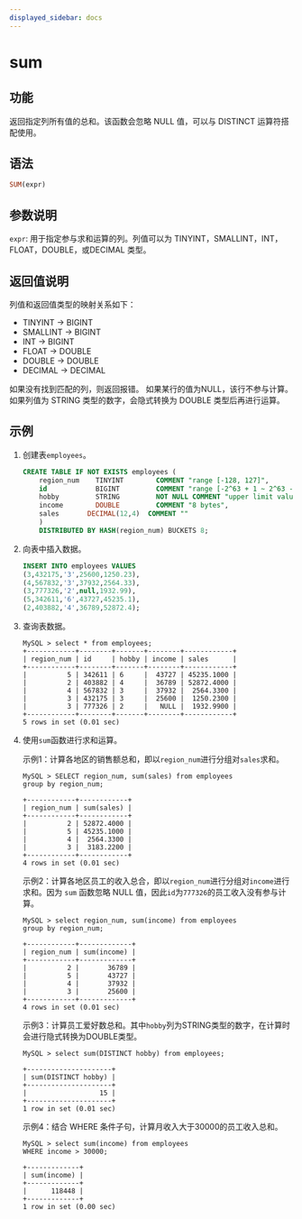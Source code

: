 ```yaml
---
displayed_sidebar: docs
---
```



# sum

## 功能

返回指定列所有值的总和。该函数会忽略 NULL 值，可以与 DISTINCT 运算符搭配使用。

## 语法

```Haskell
SUM(expr)
```

## 参数说明

`expr`: 用于指定参与求和运算的列。列值可以为 TINYINT，SMALLINT，INT，FLOAT，DOUBLE，或DECIMAL 类型。

## 返回值说明

列值和返回值类型的映射关系如下：

- TINYINT -> BIGINT
- SMALLINT -> BIGINT
- INT -> BIGINT
- FLOAT -> DOUBLE
- DOUBLE -> DOUBLE
- DECIMAL -> DECIMAL

如果没有找到匹配的列，则返回报错。
如果某行的值为NULL，该行不参与计算。
如果列值为 STRING 类型的数字，会隐式转换为 DOUBLE 类型后再进行运算。

## 示例

1. 创建表`employees`。

    ```SQL
    CREATE TABLE IF NOT EXISTS employees (
        region_num    TINYINT        COMMENT "range [-128, 127]",
        id            BIGINT         COMMENT "range [-2^63 + 1 ~ 2^63 - 1]",
        hobby         STRING         NOT NULL COMMENT "upper limit value 65533 bytes",
        income        DOUBLE         COMMENT "8 bytes",
        sales       DECIMAL(12,4)  COMMENT ""
        )
        DISTRIBUTED BY HASH(region_num) BUCKETS 8;
    ```

2. 向表中插入数据。

    ```SQL
    INSERT INTO employees VALUES
    (3,432175,'3',25600,1250.23),
    (4,567832,'3',37932,2564.33),
    (3,777326,'2',null,1932.99),
    (5,342611,'6',43727,45235.1),
    (2,403882,'4',36789,52872.4);
    ```

3. 查询表数据。

    ```Plain Text
    MySQL > select * from employees;
    +------------+--------+-------+--------+------------+
    | region_num | id     | hobby | income | sales      |
    +------------+--------+-------+--------+------------+
    |          5 | 342611 | 6     |  43727 | 45235.1000 |
    |          2 | 403882 | 4     |  36789 | 52872.4000 |
    |          4 | 567832 | 3     |  37932 |  2564.3300 |
    |          3 | 432175 | 3     |  25600 |  1250.2300 |
    |          3 | 777326 | 2     |   NULL |  1932.9900 |
    +------------+--------+-------+--------+------------+
    5 rows in set (0.01 sec)
    ```

4. 使用`sum`函数进行求和运算。

    示例1：计算各地区的销售额总和，即以`region_num`进行分组对`sales`求和。

    ```Plain Text
    MySQL > SELECT region_num, sum(sales) from employees
    group by region_num;

    +------------+------------+
    | region_num | sum(sales) |
    +------------+------------+
    |          2 | 52872.4000 |
    |          5 | 45235.1000 |
    |          4 |  2564.3300 |
    |          3 |  3183.2200 |
    +------------+------------+
    4 rows in set (0.01 sec)
    ```

    示例2：计算各地区员工的收入总合，即以`region_num`进行分组对`income`进行求和。因为 `sum` 函数忽略 NULL 值，因此`id`为`777326`的员工收入没有参与计算。

    ```Plain Text
    MySQL > select region_num, sum(income) from employees
    group by region_num;

    +------------+-------------+
    | region_num | sum(income) |
    +------------+-------------+
    |          2 |       36789 |
    |          5 |       43727 |
    |          4 |       37932 |
    |          3 |       25600 |
    +------------+-------------+
    4 rows in set (0.01 sec)
    ```

    示例3：计算员工爱好数总和。其中`hobby`列为STRING类型的数字，在计算时会进行隐式转换为DOUBLE类型。

    ```Plain Text
    MySQL > select sum(DISTINCT hobby) from employees;

    +---------------------+
    | sum(DISTINCT hobby) |
    +---------------------+
    |                  15 |
    +---------------------+
    1 row in set (0.01 sec)
    ```

    示例4：结合 WHERE 条件子句，计算月收入大于30000的员工收入总和。

    ```Plain Text
    MySQL > select sum(income) from employees
    WHERE income > 30000;

    +-------------+
    | sum(income) |
    +-------------+
    |      118448 |
    +-------------+
    1 row in set (0.00 sec)
    ```
